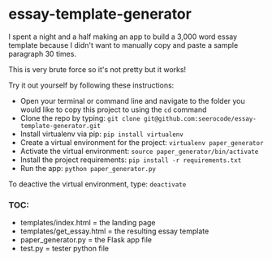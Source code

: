 # essay-template-generator
I spent a night and a half making an app to build a 3,000 word essay template because I didn't want to manually copy and paste a sample paragraph 30 times.

This is very brute force so it's not pretty but it works!

Try it out yourself by following these instructions:
- Open your terminal or command line and navigate to the folder you would like to copy this project to using the `cd` command
- Clone the repo by typing: 
```git clone git@github.com:seerocode/essay-template-generator.git```
- Install virtualenv via pip:
```pip install virtualenv```
- Create a virtual environment for the project:
```virtualenv paper_generator```
- Activate the virtual environment:
```source paper_generator/bin/activate```
- Install the project requirements:
```pip install -r requirements.txt```
- Run the app:
```python paper_generator.py```

To deactive the virtual environment, type: `deactivate`

### TOC:
- templates/index.html = the landing page
- templates/get_essay.html = the resulting essay template
- paper_generator.py = the Flask app file
- test.py = tester python file
